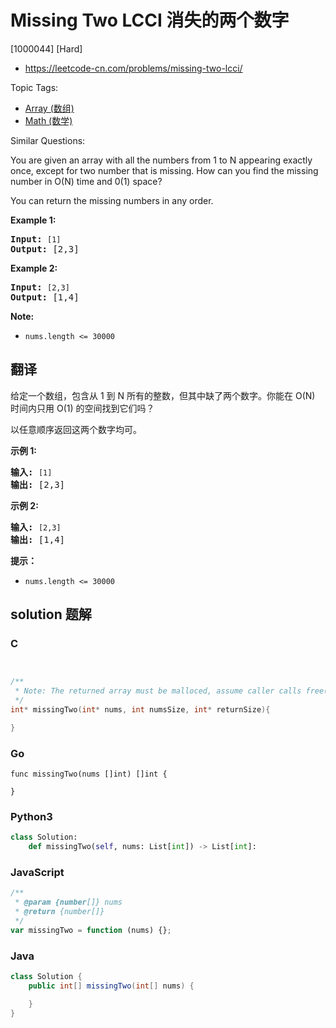 # Missing Two LCCI 消失的两个数字

[1000044] [Hard]

- https://leetcode-cn.com/problems/missing-two-lcci/

Topic Tags:

- [Array (数组)](https://leetcode-cn.com/tag/array/)
- [Math (数学)](https://leetcode-cn.com/tag/math/)

Similar Questions:

You are given an array with all the numbers from 1 to N appearing exactly once, except for two number that is missing. How can you find the missing number in O(N) time and 0(1) space?

You can return the missing numbers in any order.

**Example 1:**

<pre><strong>Input:</strong> <code>[1]</code>
<strong>Output: </strong>[2,3]</pre>

**Example 2:**

<pre><strong>Input:</strong> <code>[2,3]</code>
<strong>Output: </strong>[1,4]</pre>

**Note:**

- `nums.length <= 30000`

## 翻译

给定一个数组，包含从 1 到 N 所有的整数，但其中缺了两个数字。你能在 O(N) 时间内只用 O(1) 的空间找到它们吗？

以任意顺序返回这两个数字均可。

**示例 1:**

<pre><strong>输入:</strong> <code>[1]</code>
<strong>输出: </strong>[2,3]</pre>

**示例 2:**

<pre><strong>输入:</strong> <code>[2,3]</code>
<strong>输出: </strong>[1,4]</pre>

**提示：**

- `nums.length <= 30000`

## solution 题解

### C

```c


/**
 * Note: The returned array must be malloced, assume caller calls free().
 */
int* missingTwo(int* nums, int numsSize, int* returnSize){

}


```

### Go

```golang
func missingTwo(nums []int) []int {

}
```

### Python3

```python
class Solution:
    def missingTwo(self, nums: List[int]) -> List[int]:
```

### JavaScript

```javascript
/**
 * @param {number[]} nums
 * @return {number[]}
 */
var missingTwo = function (nums) {};
```

### Java

```java
class Solution {
    public int[] missingTwo(int[] nums) {

    }
}
```
